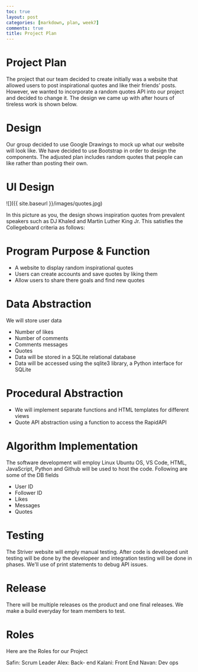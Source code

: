 ```yaml
---
toc: true
layout: post
categories: [markdown, plan, week7]
comments: true
title: Project Plan
---
```


# Project Plan 

The project that our team decided to create initially was a website that allowed users to post inspirational quotes and like their friends’ posts. However, we wanted to incorporate a random quotes API into our project and decided to change it. The design we came up with after hours of tireless work is shown below.

# Design 

Our group decided to use Google Drawings to mock up what our website will look like. We have decided to use Bootstrap in order to design the components. The adjusted plan includes random quotes that people can like rather than posting their own.

# UI Design 

![]({{ site.baseurl }}/images/quotes.jpg)

In this picture as you, the design shows inspiration quotes from prevalent speakers such as DJ Khaled and Martin Luther King Jr. This satisfies the Collegeboard criteria as follows:

# Program Purpose & Function

- A website to display random inspirational quotes
- Users can create accounts and save quotes by liking them
- Allow users to share there goals and find new quotes

# Data Abstraction

We will store user data
- Number of likes
- Number of comments
- Comments messages
- Quotes
- Data will be stored in a SQLite relational database 
- Data will be accessed using the sqlite3 library, a Python interface for SQLite

# Procedural Abstraction

- We will implement separate functions and HTML templates for different views
- Quote API abstraction using a function to access the RapidAPI 

# Algorithm Implementation 
The software development will employ Linux Ubuntu OS, VS Code, HTML, JavaScript, Python and Github will be used to host the code. 
Following are some of the DB fields
- User ID
- Follower ID
- Likes 
- Messages
- Quotes

# Testing
The Striver website will emply manual testing. After code is developed unit testing will be done by the developeer and integration testing will be done in phases. We'll use of print statements to debug API issues. 

# Release
There will be multiple releases os the product and one final releases. We make a build everyday for team members to test. 

# Roles
Here are the Roles for our Project 

Safin: Scrum Leader
Alex: Back- end
Kalani: Front End
Navan: Dev ops
